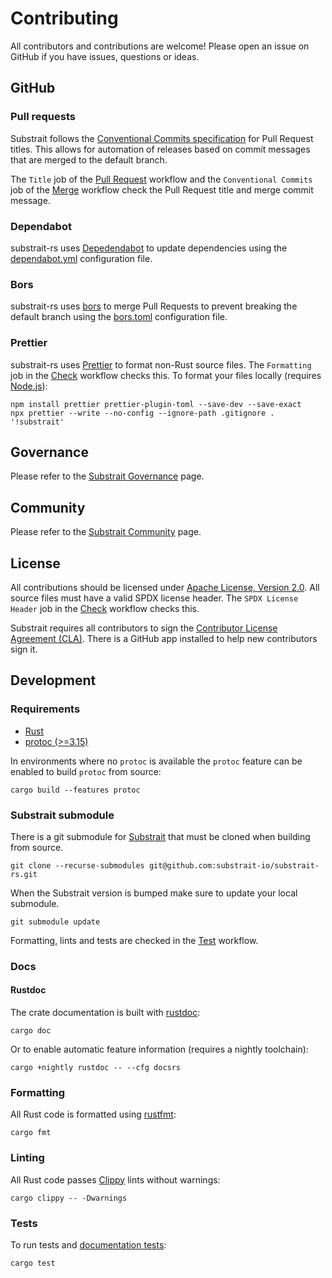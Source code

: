 # Contributing

All contributors and contributions are welcome! Please open an issue on GitHub if you have issues, questions or ideas.

## GitHub

### Pull requests

Substrait follows the [Conventional Commits specification](https://www.conventionalcommits.org/en/v1.0.0/) for Pull Request titles. This allows for automation of releases based on commit messages that are merged to the default branch.

The `Title` job of the [Pull Request](.github/workflow/pull-request.yml) workflow and the `Conventional Commits` job of the [Merge](.github/workflows/merge.yml) workflow check the Pull Request title and merge commit message.

### Dependabot

substrait-rs uses [Depedendabot](https://docs.github.com/en/code-security/dependabot) to update dependencies using the [dependabot.yml](.github/dependabot.yml) configuration file.

### Bors

substrait-rs uses [bors](https://bors.tech/) to merge Pull Requests to prevent breaking the default branch using the [bors.toml](.github/bors.toml) configuration file.

### Prettier

substrait-rs uses [Prettier](https://prettier.io/) to format non-Rust source files. The `Formatting` job in the [Check](.github/workflows/check.yml) workflow checks this. To format your files locally (requires [Node.js](https://nodejs.org/en/)):

```shell
npm install prettier prettier-plugin-toml --save-dev --save-exact
npx prettier --write --no-config --ignore-path .gitignore . '!substrait'
```

## Governance

Please refer to the [Substrait Governance](https://substrait.io/governance/) page.

## Community

Please refer to the [Substrait Community](https://substrait.io/community/) page.

## License

All contributions should be licensed under [Apache License, Version 2.0](LICENSE).
All source files must have a valid SPDX license header. The `SPDX License Header` job in the [Check](.github/workflow/check.yml) workflow checks this.

Substrait requires all contributors to sign the [Contributor License Agreement (CLA)](https://cla-assistant.io/substrait-io/substrait). There is a GitHub app installed to help new contributors sign it.

## Development

### Requirements

- [Rust](https://rustup.rs)
- [protoc (>=3.15)](https://github.com/protocolbuffers/protobuf/releases)

In environments where no `protoc` is available the `protoc` feature can be enabled to build `protoc` from source:

```shell
cargo build --features protoc
```

### Substrait submodule

There is a git submodule for [Substrait](https://github.com/substrait-io/substrait) that must be cloned when building from source.

```shell
git clone --recurse-submodules git@github.com:substrait-io/substrait-rs.git
```

When the Substrait version is bumped make sure to update your local submodule.

```shell
git submodule update
```

Formatting, lints and tests are checked in the [Test](.github/workflows/test.yml) workflow.

### Docs

#### Rustdoc

The crate documentation is built with [rustdoc](https://doc.rust-lang.org/rustdoc/what-is-rustdoc.html):

```shell
cargo doc
```

Or to enable automatic feature information (requires a nightly toolchain):

```shell
cargo +nightly rustdoc -- --cfg docsrs
```

### Formatting

All Rust code is formatted using [rustfmt](https://github.com/rust-lang/rustfmt):

```shell
cargo fmt
```

### Linting

All Rust code passes [Clippy](https://github.com/rust-lang/rust-clippy) lints without warnings:

```shell
cargo clippy -- -Dwarnings
```

### Tests

To run tests and [documentation tests](https://doc.rust-lang.org/rustdoc/write-documentation/documentation-tests.html):

```shell
cargo test
```
